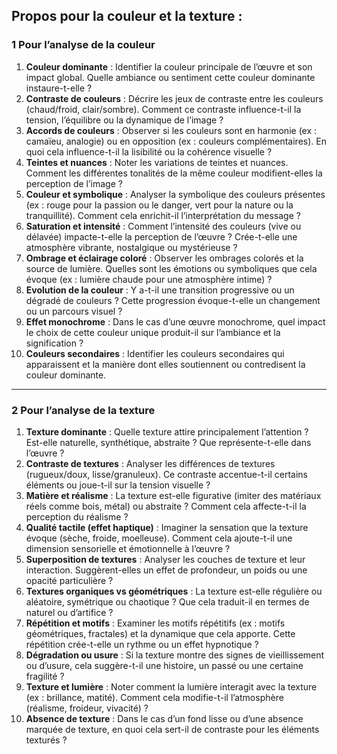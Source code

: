 ## Propos pour la couleur et la texture :
### **1 Pour l’analyse de la couleur**

1. **Couleur dominante** : Identifier la couleur principale de l’œuvre et son impact global. Quelle ambiance ou sentiment cette couleur dominante instaure-t-elle ?
2. **Contraste de couleurs** : Décrire les jeux de contraste entre les couleurs (chaud/froid, clair/sombre). Comment ce contraste influence-t-il la tension, l’équilibre ou la dynamique de l’image ?
3. **Accords de couleurs** : Observer si les couleurs sont en harmonie (ex : camaïeu, analogie) ou en opposition (ex : couleurs complémentaires). En quoi cela influence-t-il la lisibilité ou la cohérence visuelle ?
4. **Teintes et nuances** : Noter les variations de teintes et nuances. Comment les différentes tonalités de la même couleur modifient-elles la perception de l’image ?
5. **Couleur et symbolique** : Analyser la symbolique des couleurs présentes (ex : rouge pour la passion ou le danger, vert pour la nature ou la tranquillité). Comment cela enrichit-il l’interprétation du message ?
6. **Saturation et intensité** : Comment l’intensité des couleurs (vive ou délavée) impacte-t-elle la perception de l’œuvre ? Crée-t-elle une atmosphère vibrante, nostalgique ou mystérieuse ?
7. **Ombrage et éclairage coloré** : Observer les ombrages colorés et la source de lumière. Quelles sont les émotions ou symboliques que cela évoque (ex : lumière chaude pour une atmosphère intime) ?
8. **Evolution de la couleur** : Y a-t-il une transition progressive ou un dégradé de couleurs ? Cette progression évoque-t-elle un changement ou un parcours visuel ?
9. **Effet monochrome** : Dans le cas d’une œuvre monochrome, quel impact le choix de cette couleur unique produit-il sur l’ambiance et la signification ?
10. **Couleurs secondaires** : Identifier les couleurs secondaires qui apparaissent et la manière dont elles soutiennent ou contredisent la couleur dominante.

---

### **2 Pour l’analyse de la texture**

1. **Texture dominante** : Quelle texture attire principalement l’attention ? Est-elle naturelle, synthétique, abstraite ? Que représente-t-elle dans l’œuvre ?
2. **Contraste de textures** : Analyser les différences de textures (rugueux/doux, lisse/granuleux). Ce contraste accentue-t-il certains éléments ou joue-t-il sur la tension visuelle ?
3. **Matière et réalisme** : La texture est-elle figurative (imiter des matériaux réels comme bois, métal) ou abstraite ? Comment cela affecte-t-il la perception du réalisme ?
4. **Qualité tactile (effet haptique)** : Imaginer la sensation que la texture évoque (sèche, froide, moelleuse). Comment cela ajoute-t-il une dimension sensorielle et émotionnelle à l’œuvre ?
5. **Superposition de textures** : Analyser les couches de texture et leur interaction. Suggèrent-elles un effet de profondeur, un poids ou une opacité particulière ?
6. **Textures organiques vs géométriques** : La texture est-elle régulière ou aléatoire, symétrique ou chaotique ? Que cela traduit-il en termes de naturel ou d’artifice ?
7. **Répétition et motifs** : Examiner les motifs répétitifs (ex : motifs géométriques, fractales) et la dynamique que cela apporte. Cette répétition crée-t-elle un rythme ou un effet hypnotique ?
8. **Dégradation ou usure** : Si la texture montre des signes de vieillissement ou d’usure, cela suggère-t-il une histoire, un passé ou une certaine fragilité ?
9. **Texture et lumière** : Noter comment la lumière interagit avec la texture (ex : brillance, matité). Comment cela modifie-t-il l’atmosphère (réalisme, froideur, vivacité) ?
10. **Absence de texture** : Dans le cas d’un fond lisse ou d’une absence marquée de texture, en quoi cela sert-il de contraste pour les éléments texturés ?